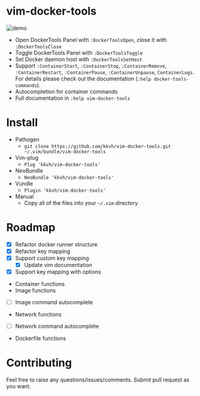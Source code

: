 # vim-docker-tools
![demo](https://thumbs.gfycat.com/JitteryHealthyAmericanshorthair-size_restricted.gif) 
* Open DockerTools Panel with `:DockerToolsOpen`, close it with `:DockerToolsClose`
* Toggle DockerTools Panel with `:DockerToolsToggle`
* Set Docker daemon host with `:DockerToolsSetHost`
* Support `:ContainerStart`, `:ContainerStop`, `:ContainerRemove`, `:ContainerRestart`, `:ContainerPause`, `:ContainerUnpause`, `ContainerLogs`. For details please check out the documentation (`:help docker-tools-commands`).
* Autocompletion for container commands
* Full documentation in `:help vim-docker-tools`
# Install
* Pathogen
  * `git clone https://github.com/kkvh/vim-docker-tools.git ~/.vim/bundle/vim-docker-tools`
* Vim-plug
  * `Plug 'kkvh/vim-docker-tools'`
* NeoBundle
  * `NeoBundle 'kkvh/vim-docker-tools'`
* Vundle
  * `Plugin 'kkvh/vim-docker-tools'`
* Manual
  * Copy all of the files into your `~/.vim` directory
# Roadmap
* [x] Refactor docker runner structure
* [x] Refactor key mapping
* [x] Support custom key mapping
  * [x] Update vim documentation
* [x] Support key mapping with options
* Container functions
* Image functions
* [ ] Image command autocomplete
* Network functions
* [ ] Network command autocomplete
* Dockerfile functions
# Contributing
Feel free to raise any questions/issues/comments. Submit pull request as you want.
